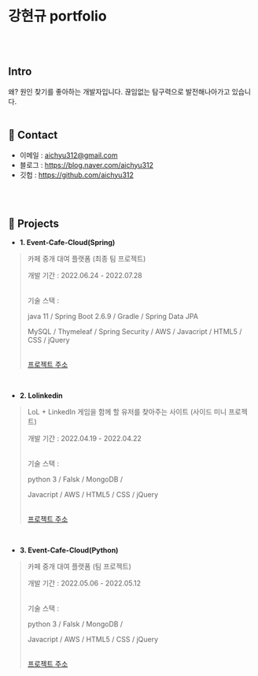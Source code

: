 # 강현규 portfolio
</br>
</br>

##  Intro
왜? 원인 찾기를 좋아하는 개발자입니다. 끊임없는 탐구력으로 발전해나아가고 있습니다.
</br>
</br>

## 📌 Contact
- 이메일 : aichyu312@gmail.com
- 블로그 : https://blog.naver.com/aichyu312
- 깃헙 : https://github.com/aichyu312
</br>
</br>

## 📌 Projects
- **1. Event-Cafe-Cloud(Spring)**
> 카페 중개 대여 플랫폼 (최종 팀 프로젝트) <p> 개발 기간 : 2022.06.24 - 2022.07.28 <p> </br>기술 스택 : <p>
java 11 / Spring Boot 2.6.9 / Gradle / Spring Data JPA <p>
MySQL / Thymeleaf / Spring Security / AWS / Javacript / HTML5 / CSS / jQuery<p>
</br>[프로젝트 주소](https://github.com/aichyu312/eventcafecloud)
</br>

- **2. Lolinkedin**
> LoL + LinkedIn 게임을 함께 할 유저를 찾아주는 사이트 (사이드 미니 프로젝트) <p> 개발 기간 : 2022.04.19 - 2022.04.22 <p> </br>기술 스택 : <p>
python 3 / Falsk / MongoDB / <p>
Javacript / AWS / HTML5 / CSS / jQuery <p>
</br>[프로젝트 주소](https://github.com/aichyu312/lolinkedin)

</br>

- **3. Event-Cafe-Cloud(Python)**
> 카페 중개 대여 플랫폼 (팀 프로젝트) <p> 개발 기간 : 2022.05.06 - 2022.05.12 <p> </br>기술 스택 : <p>
python 3 / Falsk / MongoDB /  <p>
Javacript / AWS / HTML5 / CSS / jQuery <p>
</br>[프로젝트 주소](https://github.com/aichyu312/Event-Cafe-Cloud)


